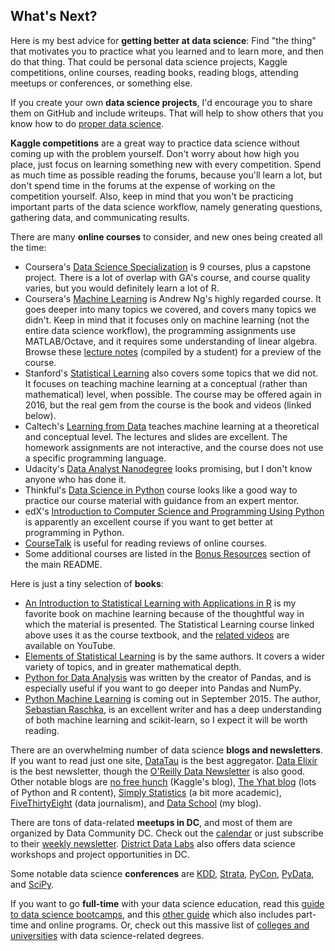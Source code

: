 ## What's Next?

Here is my best advice for **getting better at data science**: Find "the thing" that motivates you to practice what you learned and to learn more, and then do that thing. That could be personal data science projects, Kaggle competitions, online courses, reading books, reading blogs, attending meetups or conferences, or something else.

If you create your own **data science projects**, I'd encourage you to share them on GitHub and include writeups. That will help to show others that you know how to do [proper data science](http://simplystatistics.org/2015/03/17/data-science-done-well-looks-easy-and-that-is-a-big-problem-for-data-scientists/).

**Kaggle competitions** are a great way to practice data science without coming up with the problem yourself. Don't worry about how high you place, just focus on learning something new with every competition. Spend as much time as possible reading the forums, because you'll learn a lot, but don't spend time in the forums at the expense of working on the competition yourself. Also, keep in mind that you won't be practicing important parts of the data science workflow, namely generating questions, gathering data, and communicating results.

There are many **online courses** to consider, and new ones being created all the time:

* Coursera's [Data Science Specialization](https://www.coursera.org/specialization/jhudatascience/1) is 9 courses, plus a capstone project. There is a lot of overlap with GA's course, and course quality varies, but you would definitely learn a lot of R.
* Coursera's [Machine Learning](https://www.coursera.org/learn/machine-learning/home/info) is Andrew Ng's highly regarded course. It goes deeper into many topics we covered, and covers many topics we didn't. Keep in mind that it focuses only on machine learning (not the entire data science workflow), the programming assignments use MATLAB/Octave, and it requires some understanding of linear algebra. Browse these [lecture notes](http://www.holehouse.org/mlclass/) (compiled by a student) for a preview of the course.
* Stanford's [Statistical Learning](http://online.stanford.edu/course/statistical-learning) also covers some topics that we did not. It focuses on teaching machine learning at a conceptual (rather than mathematical) level, when possible. The course may be offered again in 2016, but the real gem from the course is the book and videos (linked below).
* Caltech's [Learning from Data](http://work.caltech.edu/telecourse.html) teaches machine learning at a theoretical and conceptual level. The lectures and slides are excellent. The homework assignments are not interactive, and the course does not use a specific programming language.
* Udacity's [Data Analyst Nanodegree](https://www.udacity.com/course/data-analyst-nanodegree--nd002) looks promising, but I don't know anyone who has done it.
* Thinkful's [Data Science in Python](https://www.thinkful.com/courses/learn-data-science-online/) course looks like a good way to practice our course material with guidance from an expert mentor.
* edX's [Introduction to Computer Science and Programming Using Python](https://www.edx.org/course/introduction-computer-science-mitx-6-00-1x7) is apparently an excellent course if you want to get better at programming in Python.
* [CourseTalk](https://www.coursetalk.com/) is useful for reading reviews of online courses.
* Some additional courses are listed in the [Bonus Resources](../README.md#bonus-resources) section of the main README.

Here is just a tiny selection of **books**:
* [An Introduction to Statistical Learning with Applications in R](http://www-bcf.usc.edu/~gareth/ISL/) is my favorite book on machine learning because of the thoughtful way in which the material is presented. The Statistical Learning course linked above uses it as the course textbook, and the [related videos](http://www.dataschool.io/15-hours-of-expert-machine-learning-videos/) are available on YouTube.
* [Elements of Statistical Learning](http://statweb.stanford.edu/~tibs/ElemStatLearn/) is by the same authors. It covers a wider variety of topics, and in greater mathematical depth.
* [Python for Data Analysis](http://shop.oreilly.com/product/0636920023784.do) was written by the creator of Pandas, and is especially useful if you want to go deeper into Pandas and NumPy.
* [Python Machine Learning](https://github.com/rasbt/python-machine-learning-book) is coming out in September 2015. The author, [Sebastian Raschka](http://sebastianraschka.com/articles.html), is an excellent writer and has a deep understanding of both machine learning and scikit-learn, so I expect it will be worth reading.

There are an overwhelming number of data science **blogs and newsletters**. If you want to read just one site, [DataTau](http://www.datatau.com/news) is the best aggregator. [Data Elixir](http://dataelixir.com/) is the best newsletter, though the [O'Reilly Data Newsletter](http://www.oreilly.com/data/newsletter.html) is also good. Other notable blogs are [no free hunch](http://blog.kaggle.com/) (Kaggle's blog), [The Yhat blog](http://blog.yhathq.com/) (lots of Python and R content), [Simply Statistics](http://simplystatistics.org/) (a bit more academic), [FiveThirtyEight](http://fivethirtyeight.com/) (data journalism), and [Data School](http://www.dataschool.io/) (my blog).

There are tons of data-related **meetups in DC**, and most of them are organized by Data Community DC. Check out the [calendar](http://www.datacommunitydc.org/calendar/) or just subscribe to their [weekly newsletter](http://www.datacommunitydc.org/newsletter/). [District Data Labs](http://www.districtdatalabs.com/) also offers data science workshops and project opportunities in DC.

Some notable data science **conferences** are [KDD](http://www.kdd.org/), [Strata](http://strataconf.com/), [PyCon](https://us.pycon.org), [PyData](http://pydata.org/), and [SciPy](https://conference.scipy.org/).

If you want to go **full-time** with your data science education, read this [guide to data science bootcamps](http://yet-another-data-blog.blogspot.com/2014/04/data-science-bootcamp-landscape-full.html), and this [other guide](http://www.skilledup.com/articles/list-data-science-bootcamps) which also includes part-time and online programs. Or, check out this massive list of [colleges and universities](http://datascience.community/colleges) with data science-related degrees.

